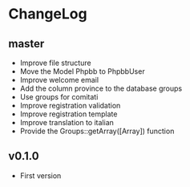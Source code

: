 # ChangeLog

## master
- Improve file structure
- Move the Model Phpbb to PhpbbUser
- Improve welcome email
- Add the column province to the database groups
- Use groups for comitati
- Improve registration validation
- Improve registration template
- Improve translation to italian
- Provide the Groups::getArray([Array]) function

## v0.1.0
- First version
